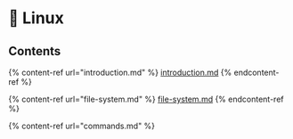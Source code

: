 # 🐧 Linux

## Contents

{% content-ref url="introduction.md" %}
[introduction.md](introduction.md)
{% endcontent-ref %}

{% content-ref url="file-system.md" %}
[file-system.md](file-system.md)
{% endcontent-ref %}

{% content-ref url="commands.md" %}
